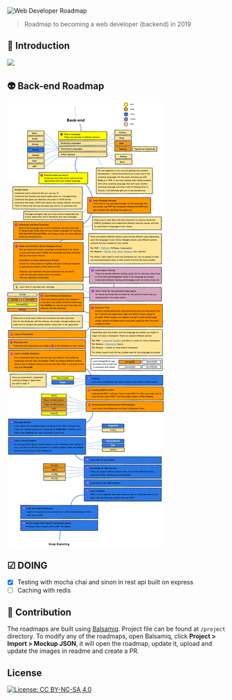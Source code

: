 ![Web Developer Roadmap](https://i.imgur.com/oxsayps.png)

> Roadmap to becoming a web developer (backend) in 2019

## 🚀 Introduction

![](https://i.imgur.com/OZUOUtI.png)

## 👽 Back-end Roadmap

![](./images/backend.png)

## ☑ DOING

- [x] Testing with mocha chai and sinon in rest api built on express
- [ ] Caching with redis

## 👬 Contribution

The roadmaps are built using [Balsamiq](https://balsamiq.com/products/mockups/). Project file can be found at `/project` directory. To modify any of the roadmaps, open Balsamiq, click **Project > Import > Mockup JSON**, it will open the roadmap, update it, upload and update the images in readme and create a PR.

## License

[![License: CC BY-NC-SA 4.0](https://img.shields.io/badge/License-CC%20BY--NC--SA%204.0-lightgrey.svg)](https://creativecommons.org/licenses/by-nc-sa/4.0/)
